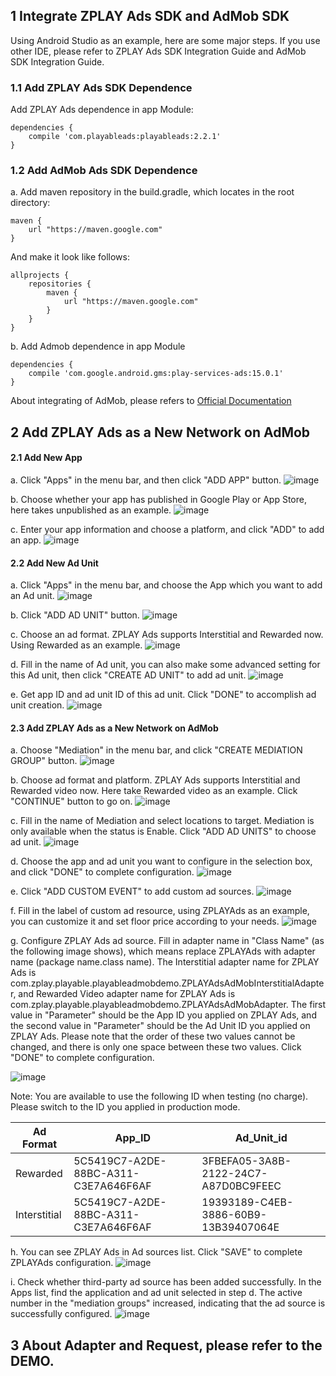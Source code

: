 ## 1 Integrate ZPLAY Ads SDK and AdMob SDK
Using Android Studio as an example, here are some major steps. If you use other IDE, please refer to ZPLAY Ads SDK Integration Guide and AdMob SDK Integration Guide.

### 1.1 Add ZPLAY Ads SDK Dependence

Add ZPLAY Ads dependence in app Module:

```
dependencies {
    compile 'com.playableads:playableads:2.2.1'
}
```

### 1.2 Add AdMob Ads SDK Dependence

a. Add maven repository in the build.gradle, which locates in the root directory:

```
maven {
    url "https://maven.google.com"
}
```
And make it look like follows:
```
allprojects {
    repositories {
        maven {
            url "https://maven.google.com"
        }
    }
}
```
b. Add Admob dependence in app Module
```
dependencies {
    compile 'com.google.android.gms:play-services-ads:15.0.1'
}
```

About integrating of AdMob, please refers to [Official Documentation](https://developers.google.com/admob/android/quick-start#import_the_mobile_ads_sdk)

## 2 Add ZPLAY Ads as a New Network on AdMob

#### 2.1 Add New App

a. Click "Apps" in the menu bar, and then click "ADD APP" button. 
![image](imgs/018addapp1.png)

b. Choose whether your app has published in Google Play or App Store, here takes unpublished as an example. 
![image](imgs/018addapp2.png)

c. Enter your app information and choose a platform, and click "ADD" to add an app.
![image](imgs/019addapp3.png)

#### 2.2 Add New Ad Unit

a. Click "Apps" in the menu bar, and choose the App which you want to add an Ad unit. 
![image](imgs/001chooseapp.png)

b. Click "ADD AD UNIT" button. 
![image](imgs/002addadunit1.png)

c. Choose an ad format. ZPLAY Ads supports Interstitial and Rewarded now. Using Rewarded as an example. 
![image](imgs/003addadunit2RV1.png)

d. Fill in the name of Ad unit, you can also make some advanced setting for this Ad unit, then click "CREATE AD UNIT" to add ad unit. 
![image](imgs/004addadunit2RV2.png)

e. Get app ID and ad unit ID of this ad unit. Click "DONE" to accomplish ad unit creation.
![image](imgs/005addadunit2RV3.png)

#### 2.3 Add ZPLAY Ads as a New Network on AdMob
 
a. Choose "Mediation" in the menu bar, and click "CREATE MEDIATION GROUP" button.
![image](imgs/007mediationgroupcreate.png)

b. Choose ad format and platform. ZPLAY Ads supports Interstitial and Rewarded video now. Here take Rewarded video as an example. Click "CONTINUE" button to go on. 
![image](imgs/008mediationgroupcrate1.png)

c. Fill in the name of Mediation and select locations to target. Mediation is only available when the status is Enable. Click "ADD AD UNITS" to choose ad unit. 
![image](imgs/009mediationgroupcreat2.png)

d. Choose the app and ad unit you want to configure in the selection box, and click "DONE" to complete configuration.
![image](imgs/011mediationgroupcreate4.png)

e. Click "ADD CUSTOM EVENT" to add custom ad sources.
![image](imgs/012mediationgroupcreate5.png)

f. Fill in the label of custom ad resource, using ZPLAYAds as an example, you can customize it and set floor price according to your needs.
![image](imgs/013mediationgroupcreate6.png)

g. Configure ZPLAY Ads ad source. Fill in adapter name in "Class Name" (as the following image shows), which means replace ZPLAYAds with adapter name (package name.class name). The Interstitial adapter name for ZPLAY Ads is com.zplay.playable.playableadmobdemo.ZPLAYAdsAdMobInterstitialAdapter, and Rewarded Video adapter name for ZPLAY Ads is com.zplay.playable.playableadmobdemo.ZPLAYAdsAdMobAdapter. The first value in "Parameter" should be the App ID you applied on ZPLAY Ads, and the second value in "Parameter" should be the Ad Unit ID you applied on ZPLAY Ads. Please note that the order of these two values cannot be changed, and there is only one space between these two values. Click "DONE" to complete configuration.

![image](imgs/014mediationgroupcreate7.png)


Note: You are available to use the following ID when testing (no charge). Please switch to the ID you applied in production mode.

|Ad Format|App_ID|Ad_Unit_id|
|---|---|---|
|Rewarded|5C5419C7-A2DE-88BC-A311-C3E7A646F6AF|3FBEFA05-3A8B-2122-24C7-A87D0BC9FEEC|
|Interstitial|5C5419C7-A2DE-88BC-A311-C3E7A646F6AF|19393189-C4EB-3886-60B9-13B39407064E|

h. You can see ZPLAY Ads in Ad sources list. Click "SAVE" to complete ZPLAYAds configuration.
![image](imgs/015mediationgroupcreate8.png)

i. Check whether third-party ad source has been added successfully. In the Apps list, find the application and ad unit selected in step d. The active number in the "mediation groups" increased, indicating that the ad source is successfully configured.
![image](imgs/016mediationgroupcreate9.png)

## 3 About Adapter and Request, please refer to the DEMO. 